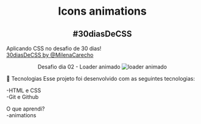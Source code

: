 <h1 align="center">Icons animations</h1>
<h2 align="center">#30diasDeCSS</h2>
<p>Aplicando CSS no desafio de 30 dias!
<a href="https://github.com/MilenaCarecho/30diasDeCSS?tab=readme-ov-file"> </br>30diasDeCSS by @MilenaCarecho</a> </p>

<p align="center">Desafio dia 02 - Loader animado 
  <img alt="loader animado" src=https://user-images.githubusercontent.com/37448340/88348825-d5573380-cd24-11ea-832c-989e091167b8.gif>
</p>
🚀 Tecnologias
Esse projeto foi desenvolvido com as seguintes tecnologias:

-HTML e CSS
<br>
-Git e Github

O que aprendi?
<br>
-animations
